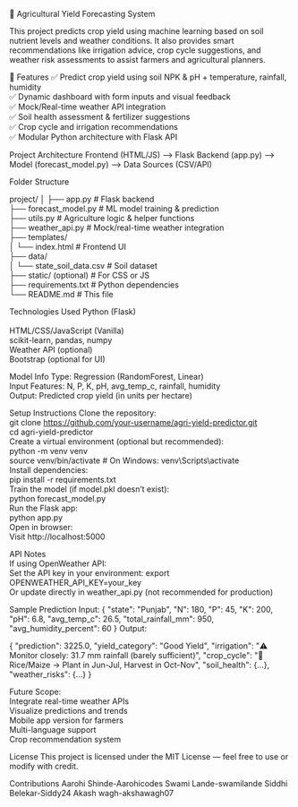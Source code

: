 🌾 Agricultural Yield Forecasting System

This project predicts crop yield using machine learning based on soil nutrient levels and weather conditions. It also provides smart recommendations like irrigation advice, crop cycle suggestions, and weather risk assessments to assist farmers and agricultural planners.

📌 Features
✅ Predict crop yield using soil NPK & pH + temperature, rainfall, humidity<br>
✅ Dynamic dashboard with form inputs and visual feedback<br>
✅ Mock/Real-time weather API integration<br>
✅ Soil health assessment & fertilizer suggestions<br>
✅ Crop cycle and irrigation recommendations<br>
✅ Modular Python architecture with Flask API<br>

Project Architecture
Frontend (HTML/JS) ⟶ Flask Backend (app.py) ⟶ Model (forecast_model.py) ⟶ Data Sources (CSV/API)

Folder Structure

project/
│
├── app.py # Flask backend<br>
├── forecast_model.py # ML model training & prediction<br>
├── utils.py # Agriculture logic & helper functions<br>
├── weather_api.py # Mock/real-time weather integration<br>
├── templates/<br>
│ └── index.html # Frontend UI<br>
├── data/<br>
│ └── state_soil_data.csv # Soil dataset<br>
├── static/ (optional) # For CSS or JS<br>
├── requirements.txt # Python dependencies<br>
└── README.md # This file<br>

 Technologies Used
Python (Flask)<br><br>
HTML/CSS/JavaScript (Vanilla)<br>
scikit-learn, pandas, numpy<br>
Weather API (optional)<br>
Bootstrap (optional for UI)<br>

 Model Info
Type: Regression (RandomForest, Linear)<br>
Input Features: N, P, K, pH, avg_temp_c, rainfall, humidity<br>
Output: Predicted crop yield (in units per hectare)<br>

 Setup Instructions
Clone the repository:<br>
git clone https://github.com/your-username/agri-yield-predictor.git<br>
cd agri-yield-predictor<br>
Create a virtual environment (optional but recommended):<br>
python -m venv venv<br>
source venv/bin/activate # On Windows: venv\Scripts\activate<br>
Install dependencies:<br>
pip install -r requirements.txt<br>
Train the model (if model.pkl doesn’t exist):<br>
python forecast_model.py<br>
Run the Flask app:<br>
python app.py<br>
Open in browser:<br>
Visit http://localhost:5000<br>

API Notes<br>
If using OpenWeather API:<br>
Set the API key in your environment: export OPENWEATHER_API_KEY=your_key<br>
Or update directly in weather_api.py (not recommended for production)

Sample Prediction
Input:
{
"state": "Punjab",
"N": 180,
"P": 45,
"K": 200,
"pH": 6.8,
"avg_temp_c": 26.5,
"total_rainfall_mm": 950,
"avg_humidity_percent": 60
}
Output:

{
"prediction": 3225.0,
"yield_category": "Good Yield",
"irrigation": "⚠️ Monitor closely: 31.7 mm rainfall (barely sufficient)",
"crop_cycle": "🌾 Rice/Maize → Plant in Jun-Jul, Harvest in Oct-Nov",
"soil_health": {...},
"weather_risks": {...}
}<br>

 Future Scope:<br>
    Integrate real-time weather APIs<br>
    Visualize predictions and trends<br>
    Mobile app version for farmers<br>
    Multi-language support<br>
    Crop recommendation system<br>

 License
This project is licensed under the MIT License — feel free to use or modify with credit.


 Contributions
Aarohi Shinde-Aarohicodes
Swami Lande-swamilande
Siddhi Belekar-Siddy24
Akash wagh-akshawagh07

